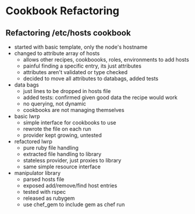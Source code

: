 # Cookbook Refactoring

## Refactoring /etc/hosts cookbook

- started with basic template, only the node's hostname
- changed to attribute array of hosts
  - allows other recipes, cookboooks, roles, environments to add hosts
  - painful finding a specific entry, its just attributes
  - attributes aren't validated or type checked
  - decided to move all attributes to databags, added tests
- data bags
  - just lines to be dropped in hosts file
  - added tests: confirmed given good data the recipe would work
  - no querying, not dynamic
  - cookbooks are not managing themselves
- basic lwrp
  - simple interface for cookbooks to use
  - rewrote the file on each run
  - provider kept growing, untested
- refactored lwrp
  - pure ruby file handling
  - extracted file handling to library
  - stateless provider, just proxies to library
  - same simple resource interface
- manipulator library
  - parsed hosts file
  - exposed add/remove/find host entries
  - tested with rspec
  - released as rubygem
  - use chef_gem to include gem as chef run


